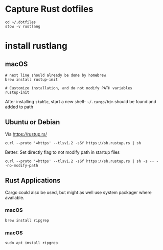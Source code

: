 Capture Rust dotfiles
=====================

```
cd ~/.dotfiles
stow -v rustlang
```

install rustlang
================

macOS
-----

```
# next line should already be done by homebrew
brew install rustup-init

# Customize installation, and do not modify PATH variables
rustup-init
```

After installing `stable`, start a new shell- `~/.cargo/bin` should be found and added to path

Ubuntu or Debian
----------------

Via https://rustup.rs/

```shell
curl --proto '=https' --tlsv1.2 -sSf https://sh.rustup.rs | sh
```

Better: Set directly flag to not modify path in startup files

```shell
curl --proto '=https' --tlsv1.2 -sSf https://sh.rustup.rs | sh -s -- --no-modify-path
```

Rust Applications
-----------------

Cargo could also be used, but might as well use system packager where available.

### macOS

```shell
brew install ripgrep
```

### macOS

```shell
sudo apt install ripgrep
```
